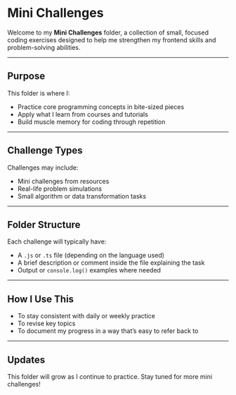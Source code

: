 # Mini Challenges

Welcome to my **Mini Challenges** folder, a collection of small, focused coding exercises designed to help me strengthen my frontend skills and problem-solving abilities.

---

## Purpose

This folder is where I:
- Practice core programming concepts in bite-sized pieces
- Apply what I learn from courses and tutorials
- Build muscle memory for coding through repetition

---

##  Challenge Types

Challenges may include:
- Mini challenges from resources
- Real-life problem simulations 
- Small algorithm or data transformation tasks

---

## Folder Structure

Each challenge will typically have:
- A `.js` or `.ts` file (depending on the language used)
- A brief description or comment inside the file explaining the task
- Output or `console.log()` examples where needed

---

## How I Use This

- To stay consistent with daily or weekly practice
- To revise key topics 
- To document my progress in a way that’s easy to refer back to

---

## Updates

This folder will grow as I continue to practice. Stay tuned for more mini challenges!


